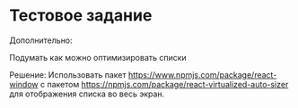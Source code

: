 # Тестовое задание

Дополнительно:

Подумать как можно оптимизировать списки

Решение:
Использовать пакет https://www.npmjs.com/package/react-window с пакетом https://npmjs.com/package/react-virtualized-auto-sizer для отображения списка во весь экран.
